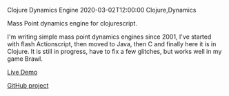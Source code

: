 Clojure Dynamics Engine
2020-03-02T12:00:00
Clojure,Dynamics

Mass Point dynamics engine for clojurescript.

I'm writing simple mass point dynamics engines since 2001, I've started with flash Actionscript, then moved to Java, then C and finally here it is in Clojure. It is still in progress, have to fix a few glitches, but works well in my game Brawl.

[Live Demo](https://milgra.github.io/cljs-mpd/index.html)

[GitHub project](https://github.com/milgra/cljs-mpd)